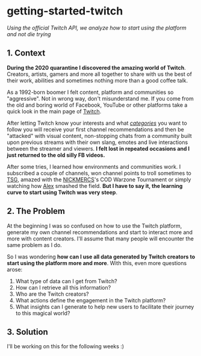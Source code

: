 # getting-started-twitch
_Using the official Twitch API, we analyze how to start using the platform and not die trying_


## 1. Context
**During the 2020 quarantine I discovered the amazing world of Twitch**. Creators, artists, gamers and more all together to share with us the best of their work, abilities and sometimes nothing more than a good coffee talk.

As a 1992-born boomer I felt content, platform and communities so "aggressive". Not in wrong way, don't misunderstand me. If you come from the old and boring world of Facebook, YouTube or other platforms take a quick look in the main page of [Twitch](https://www.twitch.tv/).  

After letting Twitch know your interests and what _[categories](https://www.twitch.tv/directory)_ you want to follow you will receive your first channel recommendations and then be "attacked" with visual content, non-stopping chats from a community built upon previous streams with their own slang, emotes and live interactions between the streamer and viewers. **I felt lost in repeated occasions and I just returned to the old silly FB videos.**

After some tries, I learned how environments and communities work. I subscribed a couple of channels, won channel points to troll sometimes to [TSG](https://www.twitch.tv/thestockguy), amazed with the [NICKMERCS](https://www.twitch.tv/nickmercs)'s COD Warzone Tournament or simply watching how [Alex](https://www.twitch.tv/alex_zedra) smashed the field. **But I have to say it, the learning curve to start using Twitch was very steep**.

## 2. The Problem
At the beginning I was so confused on how to use the Twitch platform, generate my own channel recommendations and start to interact more and more with content creators. I'll assume that many people will encounter the same problem as I do. 

So I was wondering **how can I use all data generated by Twitch creators to start using the platform more and more**. With this, even more questions arose:

1. What type of data can I get from Twitch?
2. How can I retrieve all this information?
3. Who are the Twitch creators?
4. What actions define the engagement in the Twitch platform?
5. What insights can I generate to help new users to facilitate their journey to this magical world? 

## 3. Solution
I'll be working on this for the following weeks :)

